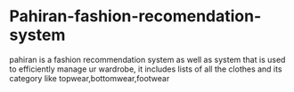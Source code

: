 # Pahiran-fashion-recomendation-system

pahiran is a fashion recommendation system as well as system that is used to efficiently manage ur wardrobe, it includes lists of all the clothes and its category like topwear,bottomwear,footwear
